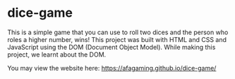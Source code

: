 # dice-game
This is a simple game that you can use to roll two dices and the person who roles a higher number, wins! This project was built with HTML and CSS and JavaScript using the DOM (Document Object Model). While making this project, we learnt about the DOM.

You may view the website here: https://afagaming.github.io/dice-game/
